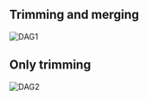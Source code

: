 ## Trimming and merging
![DAG1](https://github.com/hydra-genetics/prealignment/raw/develop/images/prealignment_fastp_merge.svg)

## Only trimming
![DAG2](https://github.com/hydra-genetics/prealignment/raw/develop/images/prealignment_merge.svg)
